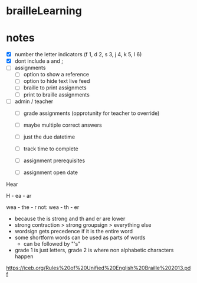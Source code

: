 # brailleLearning


# notes

- [x] number the letter indicators (f 1, d 2, s 3, j 4, k 5, l 6)
- [x] dont include a and ;
- [ ] assignments
  - [ ] option to show a reference
  - [ ] option to hide text live feed
  - [ ] braille to print assignmets
  - [ ] print to braille assignments
- [ ] admin / teacher
  - [ ] grade assignments (opprotunity for teacher to override)
  - [ ] maybe multiple correct answers
  - [ ] just the due datetime
  - [ ] track time to complete
  - [ ] assignment prerequisites
  - [ ] assignment open date



Hear

H - ea - ar


wea - the - r
not: wea - th - er
- because the is strong and th and er are lower
- strong contraction > strong groupsign > everything else
- wordsign gets precedence if it is the entire word
- some shortform words can be used as parts of words
  - can be followed by "'s"
- grade 1 is just letters, grade 2 is where non alphabetic characters happen

https://iceb.org/Rules%20of%20Unified%20English%20Braille%202013.pdf